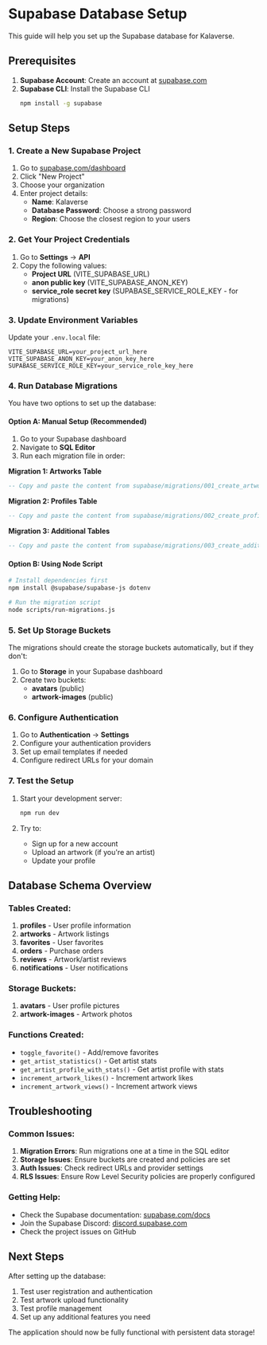 # Supabase Database Setup

This guide will help you set up the Supabase database for Kalaverse.

## Prerequisites

1. **Supabase Account**: Create an account at [supabase.com](https://supabase.com)
2. **Supabase CLI**: Install the Supabase CLI
   ```bash
   npm install -g supabase
   ```

## Setup Steps

### 1. Create a New Supabase Project

1. Go to [supabase.com/dashboard](https://supabase.com/dashboard)
2. Click "New Project"
3. Choose your organization
4. Enter project details:
   - **Name**: Kalaverse
   - **Database Password**: Choose a strong password
   - **Region**: Choose the closest region to your users

### 2. Get Your Project Credentials

1. Go to **Settings** → **API**
2. Copy the following values:
   - **Project URL** (VITE_SUPABASE_URL)
   - **anon public key** (VITE_SUPABASE_ANON_KEY)
   - **service_role secret key** (SUPABASE_SERVICE_ROLE_KEY - for migrations)

### 3. Update Environment Variables

Update your `.env.local` file:

```env
VITE_SUPABASE_URL=your_project_url_here
VITE_SUPABASE_ANON_KEY=your_anon_key_here
SUPABASE_SERVICE_ROLE_KEY=your_service_role_key_here
```

### 4. Run Database Migrations

You have two options to set up the database:

#### Option A: Manual Setup (Recommended)

1. Go to your Supabase dashboard
2. Navigate to **SQL Editor**
3. Run each migration file in order:

**Migration 1: Artworks Table**
```sql
-- Copy and paste the content from supabase/migrations/001_create_artworks_table.sql
```

**Migration 2: Profiles Table**
```sql
-- Copy and paste the content from supabase/migrations/002_create_profiles_table.sql
```

**Migration 3: Additional Tables**
```sql
-- Copy and paste the content from supabase/migrations/003_create_additional_tables.sql
```

#### Option B: Using Node Script

```bash
# Install dependencies first
npm install @supabase/supabase-js dotenv

# Run the migration script
node scripts/run-migrations.js
```

### 5. Set Up Storage Buckets

The migrations should create the storage buckets automatically, but if they don't:

1. Go to **Storage** in your Supabase dashboard
2. Create two buckets:
   - **avatars** (public)
   - **artwork-images** (public)

### 6. Configure Authentication

1. Go to **Authentication** → **Settings**
2. Configure your authentication providers
3. Set up email templates if needed
4. Configure redirect URLs for your domain

### 7. Test the Setup

1. Start your development server:
   ```bash
   npm run dev
   ```

2. Try to:
   - Sign up for a new account
   - Upload an artwork (if you're an artist)
   - Update your profile

## Database Schema Overview

### Tables Created:

1. **profiles** - User profile information
2. **artworks** - Artwork listings
3. **favorites** - User favorites
4. **orders** - Purchase orders
5. **reviews** - Artwork/artist reviews
6. **notifications** - User notifications

### Storage Buckets:

1. **avatars** - User profile pictures
2. **artwork-images** - Artwork photos

### Functions Created:

- `toggle_favorite()` - Add/remove favorites
- `get_artist_statistics()` - Get artist stats
- `get_artist_profile_with_stats()` - Get artist profile with stats
- `increment_artwork_likes()` - Increment artwork likes
- `increment_artwork_views()` - Increment artwork views

## Troubleshooting

### Common Issues:

1. **Migration Errors**: Run migrations one at a time in the SQL editor
2. **Storage Issues**: Ensure buckets are created and policies are set
3. **Auth Issues**: Check redirect URLs and provider settings
4. **RLS Issues**: Ensure Row Level Security policies are properly configured

### Getting Help:

- Check the Supabase documentation: [supabase.com/docs](https://supabase.com/docs)
- Join the Supabase Discord: [discord.supabase.com](https://discord.supabase.com)
- Check the project issues on GitHub

## Next Steps

After setting up the database:

1. Test user registration and authentication
2. Test artwork upload functionality
3. Test profile management
4. Set up any additional features you need

The application should now be fully functional with persistent data storage!
